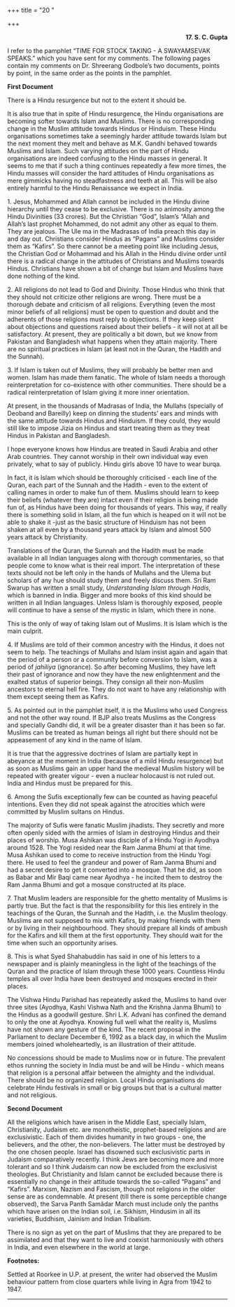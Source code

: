 +++
title = "20 "

+++
<div align="right">

**17. S. C. Gupta**

</div>

I refer to the pamphlet “TIME FOR STOCK TAKING - A SWAYAMSEVAK SPEAKS.”
which you have sent for my comments. The following pages contain my
comments on Dr. Shreerang Godbole’s two documents, points by point, in
the same order as the points in the pamphlet.  
 

**First Document**

There is a Hindu resurgence but not to the extent it should be.

It is also true that in spite of Hindu resurgence, the Hindu
organisations are becoming softer towards Islam and Muslims. There is no
corresponding change in the Muslim attitude towards Hindus or Hinduism.
These Hindu organisations sometimes take a seemingly harder attitude
towards Islam but the next moment they melt and behave as M.K. Gandhi
behaved towards Muslims and Islam. Such varying attitudes on the part of
Hindu organisations are indeed confusing to the Hindu masses in general.
It seems to me that if such a thing continues repeatedly a few more
times, the Hindu masses will consider the hard attitudes of Hindu
organisations as mere gimmicks having no steadfastness and teeth at all.
This will be also entirely harmful to the Hindu Renaissance we expect in
India.

1\. Jesus, Mohammed and Allah cannot be included in the Hindu divine
hierarchy until they cease to be exclusive. There is no animosity among
the Hindu Divinities (33 crores). But the Christian “God”, Islam’s
“Allah and Allah’s last prophet Mohammed, do not admit any other as
equal to them. They are jealous. The Ule ma in the Madrasas of India
preach this day in and day out. Christians consider Hindus as “Pagans”
and Muslims consider them as “Kafirs”. So there cannot be a meeting
point like including Jesus, the Christian God or Mohammad and his Allah
in the Hindu divine order until there is a radical change in the
attitudes of Christians and Muslims towards Hindus. Christians have
shown a bit of change but Islam and Muslims have done nothing of the
kind.

2\. All religions do not lead to God and Divinity. Those Hindus who
think that they should not criticize other religions are wrong. There
must be a thorough debate and criticism of all religions. Everything
(even the most minor beliefs of all religions) must be open to question
and doubt and the adherents of those religions must reply to objections.
If they keep silent about objections and questions raised about their
beliefs - it will not at all be satisfactory. At present, they are
politically a bit down, but we know from Pakistan and Bangladesh what
happens when they attain majority. There are no spiritual practices in
Islam (at least not in the Quran, the Hadith and the Sunnah).

3\. If Islam is taken out of Muslims, they will probably be better men
and women. Islam has made them fanatic. The whole of Islam needs a
thorough reinterpretation for co-existence with other communities. There
should be a radical reinterpretation of Islam giving it more inner
orientation.

At present, in the thousands of Madrasas of India, the Mullahs
(specially of Deoband and Bareilly) keep on dinning the students’ ears
and minds with the same attitude towards Hindus and Hinduism. If they
could, they would still like to impose Jizia on Hindus and start
treating them as they treat Hindus in Pakistan and Bangladesh.

I hope everyone knows how Hindus are treated in Saudi Arabia and other
Arab countries. They cannot worship in their own individual way even
privately, what to say of publicly. Hindu girls above 10 have to wear
burqa.

In fact, it is Islam which should be thoroughly criticised - each line
of the Quran, each part of the Sunnah and the Hadith - even to the
extent of calling names in order to make fun of them. Muslims should
learn to keep their beliefs (whatever they are) intact even if their
religion is being made fun of, as Hindus have been doing for thousands
of years. This way, if really there is something solid in Islam, all the
fun which is heaped on it will not be able to shake it -just as the
basic structure of Hinduism has not been shaken at all even by a
thousand years attack by Islam and almost 500 years attack by
Christianity.

Translations of the Quran, the Sunnah and the Hadith must be made
available in all Indian languages along with thorough commentaries, so
that people come to know what is their real import. The interpretation
of these texts should not be left only in the hands of Mullahs and the
Ulema but scholars of any hue should study them and freely discuss them.
Sri Ram Swarup has written a small study, *Understanding Islam through
Hadis*, which is banned in India. Bigger and more books of this kind
should be written in all Indian languages. Unless Islam is thoroughly
exposed, people will continue to have a sense of the mystic in Islam,
which there in none.

This is the only of way of taking Islam out of Muslims. It is Islam
which is the main culprit.

4\. If Muslims are told of their common ancestry with the Hindus, it
does not seem to help. The teachings of Mullahs and Islam insist again
and again that the period of a person or a community before conversion
to Islam, was a period of *jahiliya* (ignorance). So after becoming
Muslims, they have left their past of ignorance and now they have the
new enlightenment and the exalted status of superior beings. They
consign all their non-Muslim ancestors to eternal hell fire. They do not
want to have any relationship with them except seeing them as Kafirs.

5\. As pointed out in the pamphlet itself, it is the Muslims who used
Congress and not the other way round. If BJP also treats Muslims as the
Congress and specially Gandhi did, it will be a greater disaster than it
has been so far. Muslims can be treated as human beings all right but
there should not be appeasement of any kind in the name of Islam.

It is true that the aggressive doctrines of Islam are partially kept in
abeyance at the moment in India (because of a mild Hindu resurgence) but
as soon as Muslims gain an upper hand the medieval Muslim history will
be repeated with greater vigour - even a nuclear holocaust is not ruled
out. India and Hindus must be prepared for this.

6\. Among the Sufis exceptionally few can be counted as having peaceful
intentions. Even they did not speak against the atrocities which were
committed by Muslim sultans on Hindus.

The majority of Sufis were fanatic Muslim jihadists. They secretly and
more often openly sided with the armies of Islam in destroying Hindus
and their places of worship. Musa Ashikan was disciple of a Hindu Yogi
in Ayodhya around 1528. The Yogi resided near the Ram Janma Bhumi at
that time. Musa Ashikan used to come to receive instruction from the
Hindu Yogi there. He used to feel the grandeur and power of Ram Janma
Bhumi and had a secret desire to get it converted into a mosque. That he
did, as soon as Babar and Mir Baqi came near Ayodhya - he incited them
to destroy the Ram Janma Bhumi and got a mosque constructed at its
place.

7\. That Muslim leaders are responsible for the ghetto mentality of
Muslims is partly true. But the fact is that the responsibility for this
lies entirely in the teachings of the Quran, the Sunnah and the Hadith,
i.e. the Muslim theology. Muslims are not supposed to mix with Kafirs,
by making friends with them or by living in their neighbourhood. They
should prepare all kinds of ambush for the Kafirs and kill them at the
first opportunity. They should wait for the time when such an
opportunity arises.

8\. This is what Syed Shahabuddin has said in one of his letters to a
newspaper and is plainly meaningless in the light of the teachings of
the Quran and the practice of Islam through these 1000 years. Countless
Hindu temples all over India have been destroyed and mosques erected in
their places.

The Vishwa Hindu Parishad has repeatedly asked the, Muslims to hand over
three sites (Ayodhya, Kashi Vishwa Nath and the Krishna Janma Bhumi) to
the Hindus as a goodwill gesture. Shri L.K. Advani has confined the
demand to only the one at Ayodhya. Knowing full well what the reality
is, Muslims have not shown any gesture of the kind. The recent proposal
in the Parliament to declare December 6, 1992 as a black day, in which
the Muslim members joined wholeheartedly, is an illustration of their
attitude.

No concessions should be made to Muslims now or in future. The prevalent
ethos running the society in India must be and will be Hindu - which
means that religion is a personal affair between the almighty and the
individual. There should be no organized religion. Local Hindu
organisations do celebrate Hindu festivals in small or big groups but
that is a cultural matter and not religious.  
 

**Second Document**

All the religions which have arisen in the Middle East, specially Islam,
Christianity, Judaism etc. are monotheistic, prophet-based religions and
are exclusivistic. Each of them divides humanity in two groups - one,
the believers, and the other, the non-believers. The latter must be
destroyed by the one chosen people. Israel has disowned such
exclusivistic parts in Judaism comparatively recently. I think Jews are
becoming more and more tolerant and so I think Judaism can now be
excluded from the exclusivist theologies. But Christianity and Islam
cannot be excluded because there is essentially no change in their
attitude towards the so-called “Pagans” and “Kafirs”. Marxism, Nazism
and Fascism, though not religions in the older sense are as condemnable.
At present (till there is some perceptible change observed), the Sarva
Panth Samãdar March must include only the panths which have arisen on
the Indian soil, i.e. Sikhism, Hindusim in all its varieties, Buddhism,
Jainism and Indian Tribalism.

There is no sign as yet on the part of Muslims that they are prepared to
be assimilated and that they want to live and coexist harmoniously with
others in India, and even elsewhere in the world at large.  
 

**Footnotes:**

Settled at Roorkee in U.P. at present, the writer had observed the
Muslim behaviour pattern from close quarters while living in Agra from
1942 to 1947.  
 

------------------------------------------------------------------------


